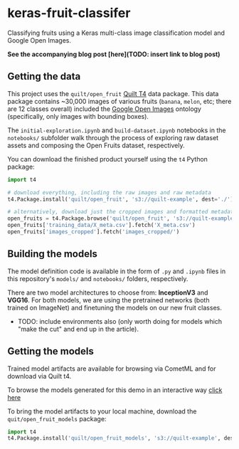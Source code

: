 # keras-fruit-classifer

Classifying fruits using a Keras multi-class image classification model and Google Open Images. 

**See the accompanying blog post [here](TODO: insert link to blog post)**

## Getting the data

This project uses the `quilt/open_fruit` [Quilt T4](https://github.com/quiltdata/t4) data package. This data package contains ~30,000 images of various fruits (`banana`, `melon`, etc; there are 12 classes overall) included the [Google Open Images](https://storage.googleapis.com/openimages/web/index.html) ontology (specifically, only images with bounding boxes).

The `initial-exploration.ipynb` and `build-dataset.ipynb` notebooks in the `notebooks/` subfolder walk through the process of exploring raw dataset assets and composing the Open Fruits dataset, respectively.

You can download the finished product yourself using the `t4` Python package:

```python
import t4

# download everything, including the raw images and raw metadata
t4.Package.install('quilt/open_fruit', 's3://quilt-example', dest='./')

# alternatively, download just the cropped images and formatted metadata
open_fruits = t4.Package.browse('quilt/open_fruit', 's3://quilt-example', dest='./')
open_fruits['training_data/X_meta.csv'].fetch('X_meta.csv')
open_fruits['images_cropped'].fetch('images_cropped/')
```

## Building the models

The model definition code is available in the form of `.py` and `.ipynb` files in this repository's `models/` and `notebooks/` folders, respectively.

There are two model architectures to choose from: **InceptionV3** and **VGG16**. For both models, we are using the pretrained networks (both trained on ImageNet) and finetuning the models on our new fruit classes.

* TODO: include environments also (only worth doing for models which "make the cut" and end up in the article).

## Getting the models

Trained model artifacts are available for browsing via CometML and for download via Quilt t4.

To browse the models generated for this demo in an interactive way [click here](https://www.comet.ml/ceceshao1/comet-quilt-example)

To bring the model artifacts to your local machine, download the `quit/open_fruit_models` package:

```python
import t4
t4.Package.install('quilt/open_fruit_models', 's3://quilt-example', dest='./')
```

